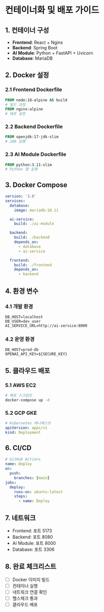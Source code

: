# 컨테이너화 및 배포 가이드

## 1. 컨테이너 구성

- **Frontend**: React + Nginx
- **Backend**: Spring Boot
- **AI Module**: Python + FastAPI + Uvicorn
- **Database**: MariaDB

## 2. Docker 설정

### 2.1 Frontend Dockerfile

```dockerfile
FROM node:18-alpine AS build
# 빌드 과정
FROM nginx:alpine
# 배포 설정
```

### 2.2 Backend Dockerfile

```dockerfile
FROM openjdk:17-jdk-slim
# JAR 실행
```

### 2.3 AI Module Dockerfile

```dockerfile
FROM python:3.11-slim
# Python 앱 실행
```

## 3. Docker Compose

```yaml
version: '3.8'
services:
  database:
    image: mariadb:10.11

  ai-service:
    build: ./ai-module

  backend:
    build: ./backend
    depends_on:
      - database
      - ai-service

  frontend:
    build: ./frontend
    depends_on:
      - backend
```

## 4. 환경 변수

### 4.1 개발 환경

```env
DB_HOST=localhost
DB_USER=dev_user
AI_SERVICE_URL=http://ai-service:8000
```

### 4.2 운영 환경

```env
DB_HOST=prod-db
OPENAI_API_KEY=${SECURE_KEY}
```

## 5. 클라우드 배포

### 5.1 AWS EC2

```bash
# 배포 스크립트
docker-compose up -d
```

### 5.2 GCP GKE

```yaml
# Kubernetes 매니페스트
apiVersion: apps/v1
kind: Deployment
```

## 6. CI/CD

```yaml
# GitHub Actions
name: Deploy
on:
  push:
    branches: [main]
jobs:
  deploy:
    runs-on: ubuntu-latest
    steps:
      - name: Deploy
```

## 7. 네트워크

- Frontend: 포트 5173
- Backend: 포트 8080
- AI Module: 포트 8000
- Database: 포트 3306

## 8. 완료 체크리스트

- [ ] Docker 이미지 빌드
- [ ] 컨테이너 실행
- [ ] 네트워크 연결 확인
- [ ] 헬스체크 통과
- [ ] 클라우드 배포

